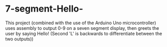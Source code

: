 # 7-segment-Hello-
This project (combined with the use of the Arduino Uno microcontroller) uses assembly to output 0-9 on a seven segment display, then greets the user by saying Hello! (Second 'L' is backwards to differentiate between the two outputs))
